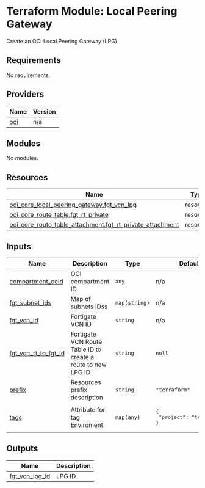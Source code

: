# Terraform Module: Local Peering Gateway

Create an OCI Local Peering Gateway (LPG)

<!-- BEGIN_TF_DOCS -->
## Requirements

No requirements.

## Providers

| Name | Version |
|------|---------|
| <a name="provider_oci"></a> [oci](#provider\_oci) | n/a |

## Modules

No modules.

## Resources

| Name | Type |
|------|------|
| [oci_core_local_peering_gateway.fgt_vcn_lpg](https://registry.terraform.io/providers/hashicorp/oci/latest/docs/resources/core_local_peering_gateway) | resource |
| [oci_core_route_table.fgt_rt_private](https://registry.terraform.io/providers/hashicorp/oci/latest/docs/resources/core_route_table) | resource |
| [oci_core_route_table_attachment.fgt_rt_private_attachment](https://registry.terraform.io/providers/hashicorp/oci/latest/docs/resources/core_route_table_attachment) | resource |

## Inputs

| Name | Description | Type | Default | Required |
|------|-------------|------|---------|:--------:|
| <a name="input_compartment_ocid"></a> [compartment\_ocid](#input\_compartment\_ocid) | OCI compartment ID | `any` | n/a | yes |
| <a name="input_fgt_subnet_ids"></a> [fgt\_subnet\_ids](#input\_fgt\_subnet\_ids) | Map of subnets IDss | `map(string)` | n/a | yes |
| <a name="input_fgt_vcn_id"></a> [fgt\_vcn\_id](#input\_fgt\_vcn\_id) | Fortigate VCN ID | `string` | n/a | yes |
| <a name="input_fgt_vcn_rt_to_fgt_id"></a> [fgt\_vcn\_rt\_to\_fgt\_id](#input\_fgt\_vcn\_rt\_to\_fgt\_id) | Fortigate VCN Route Table ID to create a route to new LPG ID | `string` | `null` | no |
| <a name="input_prefix"></a> [prefix](#input\_prefix) | Resources prefix description | `string` | `"terraform"` | no |
| <a name="input_tags"></a> [tags](#input\_tags) | Attribute for tag Enviroment | `map(any)` | <pre>{<br>  "project": "terraform"<br>}</pre> | no |

## Outputs

| Name | Description |
|------|-------------|
| <a name="output_fgt_vcn_lpg_id"></a> [fgt\_vcn\_lpg\_id](#output\_fgt\_vcn\_lpg\_id) | LPG ID |
<!-- END_TF_DOCS -->